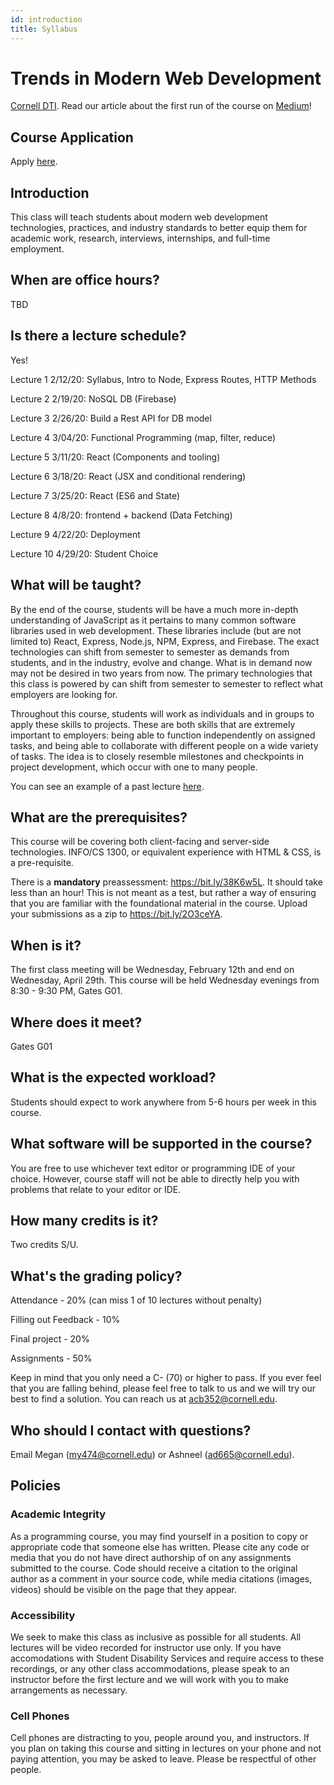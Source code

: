 ```yaml
---
id: introduction
title: Syllabus
---
```


# Trends in Modern Web Development
[Cornell DTI](http://cornelldti.org/). Read our article about the first run of the course on [Medium](https://medium.com/cornell-design-tech-initiative/cornell-dti-trends-in-web-development-4cb5abc56776)!

## Course Application
Apply [here](http://bit.ly/webdevsp20).

## Introduction
This class will teach students about modern web development technologies, practices, and industry standards to better equip them for academic work, research, interviews, internships, and full-time employment. 

## When are office hours?
TBD

## Is there a lecture schedule?
Yes!

Lecture 1 2/12/20: Syllabus, Intro to Node, Express Routes, HTTP Methods

Lecture 2 2/19/20: NoSQL DB (Firebase)

Lecture 3 2/26/20: Build a Rest API for DB model

Lecture 4 3/04/20: Functional Programming (map, filter, reduce)

Lecture 5 3/11/20: React (Components and tooling)

Lecture 6 3/18/20: React (JSX and conditional rendering)

Lecture 7 3/25/20: React (ES6 and State)

Lecture 8 4/8/20: frontend + backend (Data Fetching) 

Lecture 9 4/22/20: Deployment

Lecture 10 4/29/20: Student Choice

## What will be taught?
By the end of the course, students will be have a much more in-depth understanding of JavaScript as it pertains to many common software libraries used in web development. These libraries include (but are not limited to) React, Express, Node.js, NPM, Express, and Firebase. The exact technologies can shift from semester to semester as demands from students, and in the industry, evolve and change. What is in demand now may not be desired in two years from now. The primary technologies that this class is powered by can shift from semester to semester to reflect what employers are looking for.

Throughout this course, students will work as individuals and in groups to apply these skills to projects. These are both skills that are extremely important to employers: being able to function independently on assigned tasks, and being able to collaborate with different people on a wide variety of tasks. The idea is to closely resemble milestones and checkpoints in project development, which occur with one to many people.

You can see an example of a past lecture [here](https://drive.google.com/open?id=1Ysm3deN2tHxK06fZqjK5Z47toehK1RrO7PYKkwzYfCU).

## What are the prerequisites?
This course will be covering both client-facing and server-side technologies. INFO/CS 1300, or equivalent experience with HTML & CSS, is a pre-requisite. 

There is a __mandatory__ preassessment: https://bit.ly/38K6w5L. It should take less than an hour! This is not meant as a test, but rather a way of ensuring that you are familiar with the foundational material in the course. Upload your submissions as a zip to https://bit.ly/2O3ceYA.  

## When is it?
The first class meeting will be Wednesday, February 12th and end on Wednesday, April 29th. This course will be held Wednesday evenings from 8:30 - 9:30 PM, Gates G01.

## Where does it meet?
Gates G01

## What is the expected workload?
Students should expect to work anywhere from 5-6 hours per week in this course.

## What software will be supported in the course?
You are free to use whichever text editor or programming IDE of your choice. However, course staff will not be able to directly help you with problems that relate to your editor or IDE.

## How many credits is it?
Two credits S/U.

## What's the grading policy?

Attendance - 20% (can miss 1 of 10 lectures without penalty)

Filling out Feedback - 10%

Final project - 20%

Assignments - 50%

Keep in mind that you only need a C- (70) or higher to pass. If you ever feel that you are falling behind, please feel free to talk to us and we will try our best to find a solution. You can reach us at acb352@cornell.edu.

## Who should I contact with questions?
Email Megan (my474@cornell.edu) or Ashneel (ad665@cornell.edu).

## Policies
### Academic Integrity
As a programming course, you may find yourself in a position to copy or appropriate code that someone else has written. Please cite any code or media that you do not have direct authorship of on any assignments submitted to the course. Code should receive a citation to the original author as a comment in your source code, while media citations (images, videos) should be visible on the page that they appear.

### Accessibility
We seek to make this class as inclusive as possible for all students. All lectures will be video recorded for instructor use only. If you have accomodations with Student Disability Services and require access to these recordings, or any other class accommodations, please speak to an instructor before the first lecture and we will work with you to make arrangements as necessary.

### Cell Phones
Cell phones are distracting to you, people around you, and instructors. If you plan on taking this course and sitting in lectures on your phone and not paying attention, you may be asked to leave. Please be respectful of other people.
